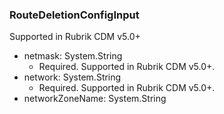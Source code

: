 ### RouteDeletionConfigInput
Supported in Rubrik CDM v5.0+

- netmask: System.String
  - Required. Supported in Rubrik CDM v5.0+.
- network: System.String
  - Required. Supported in Rubrik CDM v5.0+.
- networkZoneName: System.String
